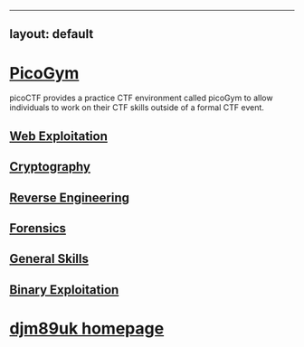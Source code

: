 
---
layout: default
---
# [PicoGym](./picogym.md)

picoCTF provides a practice CTF environment called picoGym to allow individuals to work on their CTF skills outside of a formal CTF event.

## [Web Exploitation](./picogym_we.md)
## [Cryptography](./picogym_c.md)
## [Reverse Engineering](./picogym_re.md)
## [Forensics](./picogym_f.md)
## [General Skills](./picogym_gs.md)
## [Binary Exploitation](./picogym_be.md)

# [djm89uk homepage](./index.md)
